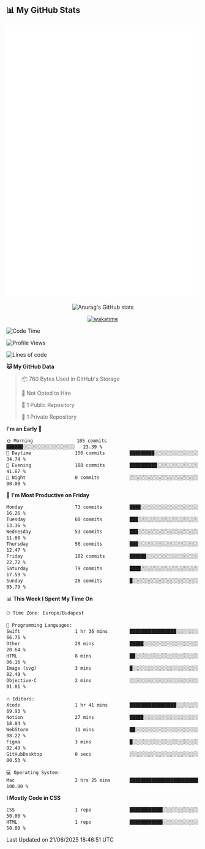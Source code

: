 




## 📊 My GitHub Stats
<div align="center">

<picture>
  <img src="/github-metrics.svg" alt="Metrics">
</picture>

 
![Anurag's GitHub stats](https://github-readme-stats.vercel.app/api?username=ViliHun609&show=reviews,discussions_started,discussions_answered,prs_merged,prs_merged_percentage&show_icons=true&theme=dark)

[![wakatime](https://github-readme-stats.vercel.app/api/wakatime?username=ViliHun609&show_icons=true&theme=dark)](https://github.com/anuraghazra/github-readme-stats)


</div>


<!--START_SECTION:waka-->
![Code Time](http://img.shields.io/badge/Code%20Time-10%20hrs%2038%20mins-blue)

![Profile Views](http://img.shields.io/badge/Profile%20Views-340-blue)

![Lines of code](https://img.shields.io/badge/From%20Hello%20World%20I%27ve%20Written-27.2%20thousand%20lines%20of%20code-blue)

**🐱 My GitHub Data** 

> 📦 760 Bytes Used in GitHub's Storage 
 > 
> 🚫 Not Opted to Hire
 > 
> 📜 1 Public Repository 
 > 
> 🔑 1 Private Repository 
 > 
**I'm an Early 🐤** 

```text
🌞 Morning                105 commits         ██████░░░░░░░░░░░░░░░░░░░   23.39 % 
🌆 Daytime                156 commits         █████████░░░░░░░░░░░░░░░░   34.74 % 
🌃 Evening                188 commits         ██████████░░░░░░░░░░░░░░░   41.87 % 
🌙 Night                  0 commits           ░░░░░░░░░░░░░░░░░░░░░░░░░   00.00 % 
```
📅 **I'm Most Productive on Friday** 

```text
Monday                   73 commits          ████░░░░░░░░░░░░░░░░░░░░░   16.26 % 
Tuesday                  60 commits          ███░░░░░░░░░░░░░░░░░░░░░░   13.36 % 
Wednesday                53 commits          ███░░░░░░░░░░░░░░░░░░░░░░   11.80 % 
Thursday                 56 commits          ███░░░░░░░░░░░░░░░░░░░░░░   12.47 % 
Friday                   102 commits         ██████░░░░░░░░░░░░░░░░░░░   22.72 % 
Saturday                 79 commits          ████░░░░░░░░░░░░░░░░░░░░░   17.59 % 
Sunday                   26 commits          █░░░░░░░░░░░░░░░░░░░░░░░░   05.79 % 
```


📊 **This Week I Spent My Time On** 

```text
🕑︎ Time Zone: Europe/Budapest

💬 Programming Languages: 
Swift                    1 hr 36 mins        █████████████████░░░░░░░░   66.75 % 
Other                    29 mins             █████░░░░░░░░░░░░░░░░░░░░   20.64 % 
HTML                     8 mins              ██░░░░░░░░░░░░░░░░░░░░░░░   06.16 % 
Image (svg)              3 mins              █░░░░░░░░░░░░░░░░░░░░░░░░   02.49 % 
Objective-C              2 mins              ░░░░░░░░░░░░░░░░░░░░░░░░░   01.81 % 

🔥 Editors: 
Xcode                    1 hr 41 mins        █████████████████░░░░░░░░   69.93 % 
Notion                   27 mins             █████░░░░░░░░░░░░░░░░░░░░   18.84 % 
WebStorm                 11 mins             ██░░░░░░░░░░░░░░░░░░░░░░░   08.22 % 
Figma                    3 mins              █░░░░░░░░░░░░░░░░░░░░░░░░   02.49 % 
GitHubDesktop            0 secs              ░░░░░░░░░░░░░░░░░░░░░░░░░   00.53 % 

💻 Operating System: 
Mac                      2 hrs 25 mins       █████████████████████████   100.00 % 
```

**I Mostly Code in CSS** 

```text
CSS                      1 repo              ████████████░░░░░░░░░░░░░   50.00 % 
HTML                     1 repo              ████████████░░░░░░░░░░░░░   50.00 % 
```




 Last Updated on 21/06/2025 18:46:51 UTC
<!--END_SECTION:waka-->

<!--
**ViliHun609/ViliHun609** is a ✨ _special_ ✨ repository because its `README.md` (this file) appears on your GitHub profile.

Here are some ideas to get you started:

- 🔭 I’m currently working on ...
- 🌱 I’m currently learning ...
- 👯 I’m looking to collaborate on ...
- 🤔 I’m looking for help with ...
- 💬 Ask me about ...
- 📫 How to reach me: ...
- 😄 Pronouns: ...
- ⚡ Fun fact: ...
-->





